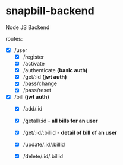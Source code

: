 # snapbill-backend
Node JS Backend

routes:

- [x] /user
  - [x] /register
  - [x] /activate
  - [x] /authenticate **(basic auth)**
  - [x] /get/:id **(jwt auth)**
  - [x] /pass/change
  - [x] /pass/reset
- [x] /bill **(jwt auth)**
  - [x] /add/:id
  - [x] /getall/:id - **all bills for an user**
  - [x] /get/:id/:billid - **detail of bill of an user**
  - [x] /update/:id/:billid
  - [x] /delete/:id/:billid

